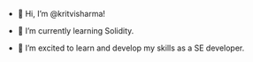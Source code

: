 - 👋 Hi, I’m @kritvisharma!

- 🌱 I’m currently learning Solidity.
- 💞️ I’m excited to learn and develop my skills as a SE developer.

<!---
kritvisharma/kritvisharma is a ✨ special ✨ repository because its `README.md` (this file) appears on your GitHub profile.
You can click the Preview link to take a look at your changes.
--->

